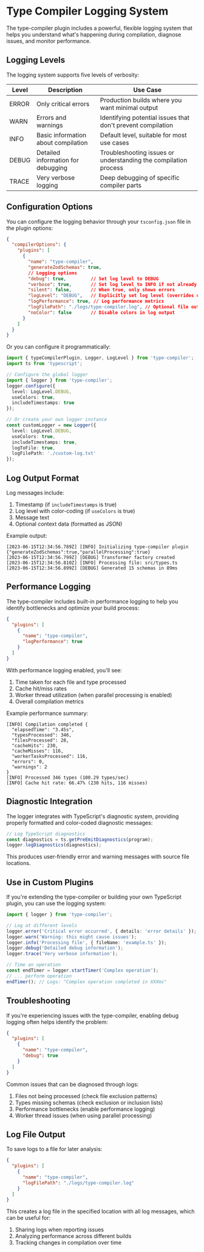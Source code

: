 # Type Compiler Logging System

The type-compiler plugin includes a powerful, flexible logging system that helps you understand what's happening during compilation, diagnose issues, and monitor performance.

## Logging Levels

The logging system supports five levels of verbosity:

| Level | Description | Use Case |
|-------|-------------|----------|
| ERROR | Only critical errors | Production builds where you want minimal output |
| WARN  | Errors and warnings | Identifying potential issues that don't prevent compilation |
| INFO  | Basic information about compilation | Default level, suitable for most use cases |
| DEBUG | Detailed information for debugging | Troubleshooting issues or understanding the compilation process |
| TRACE | Very verbose logging | Deep debugging of specific compiler parts |

## Configuration Options

You can configure the logging behavior through your `tsconfig.json` file in the plugin options:

```json
{
  "compilerOptions": {
    "plugins": [
      {
        "name": "type-compiler",
        "generateZodSchemas": true,
        // Logging options
        "debug": true,         // Set log level to DEBUG
        "verbose": true,       // Set log level to INFO if not already higher
        "silent": false,       // When true, only shows errors
        "logLevel": "DEBUG",   // Explicitly set log level (overrides debug/verbose/silent)
        "logPerformance": true, // Log performance metrics
        "logFilePath": "./logs/type-compiler.log", // Optional file output path
        "noColor": false       // Disable colors in log output
      }
    ]
  }
}
```

Or you can configure it programmatically:

```typescript
import { typeCompilerPlugin, Logger, LogLevel } from 'type-compiler';
import ts from 'typescript';

// Configure the global logger
import { logger } from 'type-compiler';
logger.configure({ 
  level: LogLevel.DEBUG,
  useColors: true,
  includeTimestamps: true
});

// Or create your own logger instance
const customLogger = new Logger({ 
  level: LogLevel.DEBUG,
  useColors: true,
  includeTimestamps: true,
  logToFile: true,
  logFilePath: './custom-log.txt'
});
```

## Log Output Format

Log messages include:

1. Timestamp (if `includeTimestamps` is true)
2. Log level with color-coding (if `useColors` is true)
3. Message text
4. Optional context data (formatted as JSON)

Example output:

```
[2023-06-15T12:34:56.789Z] [INFO] Initializing type-compiler plugin {"generateZodSchemas":true,"parallelProcessing":true}
[2023-06-15T12:34:56.799Z] [DEBUG] Transformer factory created
[2023-06-15T12:34:56.810Z] [INFO] Processing file: src/types.ts
[2023-06-15T12:34:56.899Z] [DEBUG] Generated 15 schemas in 89ms
```

## Performance Logging

The type-compiler includes built-in performance logging to help you identify bottlenecks and optimize your build process:

```json
{
  "plugins": [
    {
      "name": "type-compiler",
      "logPerformance": true
    }
  ]
}
```

With performance logging enabled, you'll see:

1. Time taken for each file and type processed
2. Cache hit/miss rates
3. Worker thread utilization (when parallel processing is enabled)
4. Overall compilation metrics

Example performance summary:

```
[INFO] Compilation completed {
  "elapsedTime": "3.45s",
  "typesProcessed": 346,
  "filesProcessed": 28,
  "cacheHits": 230,
  "cacheMisses": 116,
  "workerTasksProcessed": 116,
  "errors": 0,
  "warnings": 2
}
[INFO] Processed 346 types (100.29 types/sec)
[INFO] Cache hit rate: 66.47% (230 hits, 116 misses)
```

## Diagnostic Integration

The logger integrates with TypeScript's diagnostic system, providing properly formatted and color-coded diagnostic messages:

```typescript
// Log TypeScript diagnostics
const diagnostics = ts.getPreEmitDiagnostics(program);
logger.logDiagnostics(diagnostics);
```

This produces user-friendly error and warning messages with source file locations.

## Use in Custom Plugins

If you're extending the type-compiler or building your own TypeScript plugin, you can use the logging system:

```typescript
import { logger } from 'type-compiler';

// Log at different levels
logger.error('Critical error occurred', { details: 'error details' });
logger.warn('Warning: this might cause issues');
logger.info('Processing file', { fileName: 'example.ts' });
logger.debug('Detailed debug information');
logger.trace('Very verbose information');

// Time an operation
const endTimer = logger.startTimer('Complex operation');
// ... perform operation
endTimer(); // Logs: "Complex operation completed in XXXms"
```

## Troubleshooting

If you're experiencing issues with the type-compiler, enabling debug logging often helps identify the problem:

```json
{
  "plugins": [
    {
      "name": "type-compiler",
      "debug": true
    }
  ]
}
```

Common issues that can be diagnosed through logs:

1. Files not being processed (check file exclusion patterns)
2. Types missing schemas (check exclusion or inclusion lists)
3. Performance bottlenecks (enable performance logging)
4. Worker thread issues (when using parallel processing)

## Log File Output

To save logs to a file for later analysis:

```json
{
  "plugins": [
    {
      "name": "type-compiler",
      "logFilePath": "./logs/type-compiler.log"
    }
  ]
}
```

This creates a log file in the specified location with all log messages, which can be useful for:

1. Sharing logs when reporting issues
2. Analyzing performance across different builds
3. Tracking changes in compilation over time 